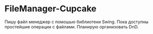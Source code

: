 # FileManager-Cupcake
Пишу файл менеджер с помошью библиотеки Swing. Пока доступны простейшие операции с файлами. Планирую организовать DnD.
